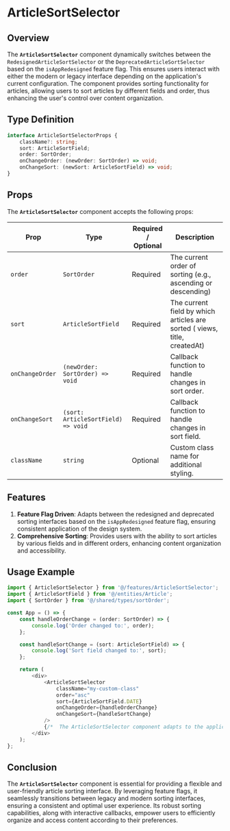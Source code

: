 # ArticleSortSelector

## Overview
The **`ArticleSortSelector`** component dynamically switches between the  `RedesignedArticleSortSelector` or the `DeprecatedArticleSortSelector` based on the `isAppRedesigned` feature flag.
This ensures users interact with either the modern or legacy interface depending on the application's current configuration. 
The component provides sorting functionality for articles, allowing users to sort articles by different fields and order, thus enhancing the user's control over content organization.

## Type Definition
```typescript
interface ArticleSortSelectorProps {
    className?: string;
    sort: ArticleSortField;
    order: SortOrder;
    onChangeOrder: (newOrder: SortOrder) => void;
    onChangeSort: (newSort: ArticleSortField) => void;
}
```

## Props
The **`ArticleSortSelector`** component accepts the following props:

| Prop       | Type       | Required / Optional | Description                                                               |
|------------|------------|----------------------|---------------------------------------------------------------------------|
| `order` | `SortOrder`   | Required             | The current order of sorting (e.g., ascending or descending)              |
| `sort` | `ArticleSortField`   | Required             | The current field by which articles are sorted ( views, title, createdAt) |
| `onChangeOrder` | `(newOrder: SortOrder) => void`   | Required              | Callback function to handle changes in sort order.                                 |
| `onChangeSort` | `(sort: ArticleSortField) => void`   | Required              | Callback function to handle changes in sort field.                                 |
| `className` | `string`   | Optional             | Custom class name for additional styling.                                 |


## Features
1. **Feature Flag Driven**: Adapts between the redesigned and deprecated sorting interfaces based on the `isAppRedesigned` feature flag, ensuring consistent application of the design system.
2. **Comprehensive Sorting**: Provides users with the ability to sort articles by various fields and in different orders, enhancing content organization and accessibility.


## Usage Example
```typescript jsx
import { ArticleSortSelector } from '@/features/ArticleSortSelector';
import { ArticleSortField } from '@/entities/Article';
import { SortOrder } from '@/shared/types/sortOrder';

const App = () => {
    const handleOrderChange = (order: SortOrder) => {
        console.log('Order changed to:', order);
    };

    const handleSortChange = (sort: ArticleSortField) => {
        console.log('Sort field changed to:', sort);
    };

    return (
        <div>
            <ArticleSortSelector
                className="my-custom-class"
                order="asc"
                sort={ArticleSortField.DATE}
                onChangeOrder={handleOrderChange}
                onChangeSort={handleSortChange}
            />
            {/*  The ArticleSortSelector component adapts to the application's feature flag settings */}
        </div>
    );
};
```
## Conclusion
The **`ArticleSortSelector`** component is essential for providing a flexible and user-friendly article sorting interface. By leveraging feature flags, it seamlessly transitions between legacy and modern sorting interfaces, ensuring a consistent and optimal user experience. Its robust sorting capabilities, along with interactive callbacks, empower users to efficiently organize and access content according to their preferences.
